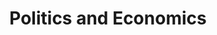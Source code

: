---
layout: default
title: Politics and Economics
nav_order: 2
has_children: true
permalink: /politics-and-economics/
---